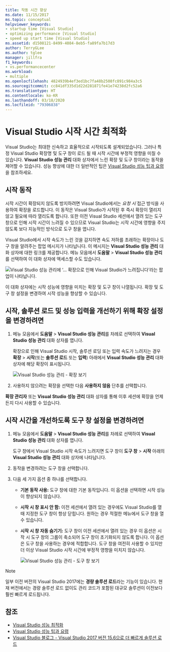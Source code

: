 ```yaml
---
title: 작동 시간 향상
ms.date: 11/15/2017
ms.topic: conceptual
helpviewer_keywords:
- startup time [Visual Studio]
- optimizing performance [Visual Studio]
- speed up start time [Visual Studio]
ms.assetid: d1508121-8499-4084-8eb5-fa89fa7b17d3
author: TerryGLee
ms.author: tglee
manager: jillfra
f1_keywords:
- vs.performancecenter
ms.workload:
- multiple
ms.openlocfilehash: 4824939b4ef3ed1bc7fa48b2508fc891c984a3c5
ms.sourcegitcommit: cc841df335d1d22d281871fe41e74238d2fc52a6
ms.translationtype: HT
ms.contentlocale: ko-KR
ms.lasthandoff: 03/18/2020
ms.locfileid: "79306838"
---
```

# <a name="optimize-visual-studio-startup-time"></a>Visual Studio 시작 시간 최적화

Visual Studio는 최대한 신속하고 효율적으로 시작되도록 설계되었습니다. 그러나 특정 Visual Studio 확장명 및 도구 창이 로드 될 때 시작 시간에 부정적 영향을 미칠 수 있습니다. **Visual Studio 성능 관리** 대화 상자에서 느린 확장 및 도구 창이라는 동작을 제어할 수 있습니다. 성능 향상에 대한 더 일반적인 팁은 [Visual Studio 성능 팁과 요령](../ide/visual-studio-performance-tips-and-tricks.md)을 참조하세요.

## <a name="startup-behavior"></a>시작 동작

시작 시간이 확장되지 않도록 방지하려면 Visual Studio에서는 _요청 시_ 접근 방식을 사용하여 확장을 로드합니다. 이 동작은 Visual Studio가 시작된 후 즉시 확장이 열리지 않고 필요에 따라 열리도록 합니다. 또한 이전 Visual Studio 세션에서 열려 있는 도구 창으로 인해 시작 시간이 느려질 수 있으므로 Visual Studio는 시작 시간에 영향을 주지 않도록 보다 지능적인 방식으로 도구 창을 엽니다.

Visual Studio에서 시작 속도가 느린 것을 감지하면 속도 저하를 초래하는 확장이나 도구 창을 알려주는 팝업 메시지가 나타납니다. 이 메시지는 **Visual Studio 성능 관리** 대화 상자에 대한 링크를 제공합니다. 메뉴 모음에서 **도움말** > **Visual Studio 성능 관리**를 선택하여 이 대화 상자에 액세스할 수도 있습니다.

![Visual Studio 성능 관리에 ‘... 확장으로 인해 Visual Studio가 느려집니다’라는 팝업이 나타납니다.](../ide/media/vside_perfdialog_popup.png)

이 대화 상자에는 시작 성능에 영향을 미치는 확장 및 도구 창이 나열됩니다. 확장 및 도구 창 설정을 변경하여 시작 성능을 향상할 수 있습니다.

## <a name="a-nameextensions-to-change-extension-settings-to-improve-startup-solution-load-and-typing-performance"></a><a name="extensions" />시작, 솔루션 로드 및 성능 입력을 개선하기 위해 확장 설정을 변경하려면

1. 메뉴 모음에서 **도움말** > **Visual Studio 성능 관리**를 차례로 선택하여 **Visual Studio 성능 관리** 대화 상자를 엽니다.

    확장으로 인해 Visual Studio 시작, 솔루션 로딩 또는 입력 속도가 느려지는 경우 **확장** > **시작**(또는 **솔루션 로드** 또는 **입력**) 아래에서 **Visual Studio 성능 관리** 대화 상자에 해당 확장이 표시됩니다.

    ![Visual Studio 성능 관리 - 확장 보기](../ide/media/vside_perfdialog_extensions.png)

2. 사용하지 않으려는 확장을 선택한 다음 **사용하지 않음** 단추를 선택합니다.

**확장 관리자** 또는 **Visual Studio 성능 관리** 대화 상자를 통해 이후 세션에 확장을 언제든지 다시 사용할 수 있습니다.

## <a name="a-nametool-windows-to-change-tool-window-settings-to-improve-startup-time"></a><a name="tool-windows" />시작 시간을 개선하도록 도구 창 설정을 변경하려면

1. 메뉴 모음에서 **도움말** > **Visual Studio 성능 관리**를 차례로 선택하여 **Visual Studio 성능 관리** 대화 상자를 엽니다.

    도구 창에서 Visual Studio 시작 속도가 느려지면 도구 창이 **도구 창** > **시작** 아래의 **Visual Studio 성능 관리** 대화 상자에 나타납니다.

2. 동작을 변경하려는 도구 창을 선택합니다.

3. 다음 세 가지 옵션 중 하나를 선택합니다.

   - **기본 동작 사용:** 도구 창에 대한 기본 동작입니다. 이 옵션을 선택하면 시작 성능이 향상되지 않습니다.

   - **시작 시 창 표시 안 함:** 이전 세션에서 열려 있는 경우에도 Visual Studio를 열 때 지정한 도구 창이 항상 닫힙니다. 원하는 경우 적절한 메뉴에서 도구 창을 열 수 있습니다.

   - **시작 시 창 자동 숨기기:** 도구 창이 이전 세션에서 열려 있는 경우 이 옵션은 시작 시 도구 창의 그룹이 축소되어 도구 창이 초기화되지 않도록 합니다. 이 옵션은 도구 창을 사용하는 경우에 적합합니다. 도구 창을 여전히 사용할 수 있지만 더 이상 Visual Studio 시작 시간에 부정적 영향을 미치지 않습니다.

     ![Visual Studio 성능 관리 - 도구 창 보기](../ide/media/vside_perfdialog_toolwindows.png)

> [!NOTE]
> 일부 이전 버전의 Visual Studio 2017에는 **경량 솔루션 로드**라는 기능이 있습니다. 현재 버전에서는 경량 솔루션 로드 없이도 관리 코드가 포함된 대규모 솔루션이 이전보다 훨씬 빠르게 로드됩니다.

## <a name="see-also"></a>참조

- [Visual Studio 성능 최적화](../ide/optimize-visual-studio-performance.md)
- [Visual Studio 성능 팁과 요령](../ide/visual-studio-performance-tips-and-tricks.md)
- [Visual Studio 블로그 - Visual Studio 2017 버전 15.6으로 더 빠르게 솔루션 로드](https://devblogs.microsoft.com/visualstudio/load-solutions-faster-with-visual-studio-2017-version-15-6/)
